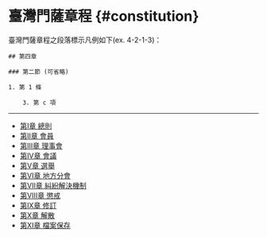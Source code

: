 # 臺灣門薩章程 {#constitution}

臺灣門薩章程之段落標示凡例如下\(ex. 4-2-1-3\)：

```
## 第四章

### 第二節 (可省略)

1. 第 1 條

    3. 第 c 項
```

---

* [第Ⅰ章 總則](/chapter-01.md)
* [第Ⅱ章 會員](/chapter-02.md)
* [第Ⅲ章 理事會](/chapter-03.md)
* [第Ⅳ章 會議](/chapter-04.md)
* [第Ⅴ章 選舉](/chapter-05.md)
* [第Ⅵ章 地方分會](/chapter-06.md)
* [第Ⅶ章 糾紛解決機制](/chapter-07.md)
* [第Ⅷ章 懲戒](/chapter-08.md)
* [第Ⅸ章 修訂](/chapter-09.md)
* [第Ⅹ章 解散](/chapter-10.md)
* [第Ⅺ章 檔案保存](/chapter-11.md)



